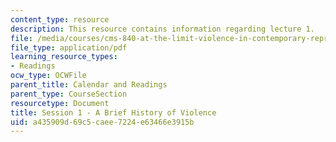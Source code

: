 ```yaml
---
content_type: resource
description: This resource contains information regarding lecture 1.
file: /media/courses/cms-840-at-the-limit-violence-in-contemporary-representation-fall-2013/a435909d69c5caee7224e63466e3915b_MITCMS_840F13_Session_1.pdf
file_type: application/pdf
learning_resource_types:
- Readings
ocw_type: OCWFile
parent_title: Calendar and Readings
parent_type: CourseSection
resourcetype: Document
title: Session 1 - A Brief History of Violence
uid: a435909d-69c5-caee-7224-e63466e3915b
---
```

